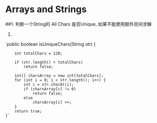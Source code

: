 # Arrays and Strings

##1. 判断一个String的 All Chars 是否Unique, 如果不能使用额外空间求解

1. 

`public boolean isUniqueChars(String str) {

        int totalChars = 128;

        if (str.length() > totalChars)
            return false;

        int[] charsArray = new int[totalChars];
        for (int i = 0; i < str.length(); i++) {
            int c = str.charAt(i);
            if (charsArray[c] != 0)
                return false;
            else
                charsArray[c] ++;
        }
        return true;
    }`
   


